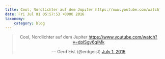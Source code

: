 ```yaml
---
title: Cool, Nordlichter auf dem Jupiter https://www.youtube.com/watch?v=dplSgv6qlMk
date: Fri Jul 01 05:57:53 +0000 2016
taxonomy:
    category: blog
---
```

<blockquote class="twitter-tweet" align="center"><p lang="de" dir="ltr">Cool, Nordlichter auf dem Jupiter <a href="https://www.youtube.com/watch?v=dplSgv6qlMk">https://www.youtube.com/watch?v=dplSgv6qlMk</a></p>&mdash; Gerd Eist (@erdgeist) <a href="https://twitter.com/erdgeist/status/748739694062477312">July 1, 2016</a></blockquote>
